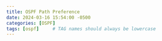 ```yaml
---
title: OSPF Path Preference
date: 2024-03-16 15:54:00 -0500
categories: [OSPF]
tags: [ospf]     # TAG names should always be lowercase
---
```

